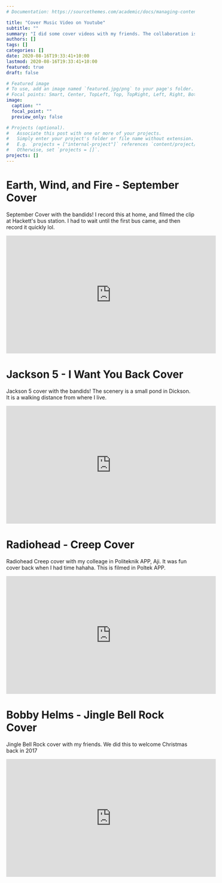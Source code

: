 ```yaml
---
# Documentation: https://sourcethemes.com/academic/docs/managing-content/

title: "Cover Music Video on Youtube"
subtitle: ""
summary: "I did some cover videos with my friends. The collaboration is done completely online, which is very convinient since COVID-19 requires measures of physical distancing and we have no plan violating those measures. I mainly sing in these vids while also play some instruments. It is also fun to learn a bit of mixing although my mixing skill is really crappy."
authors: []
tags: []
categories: []
date: 2020-08-16T19:33:41+10:00
lastmod: 2020-08-16T19:33:41+10:00
featured: true
draft: false

# Featured image
# To use, add an image named `featured.jpg/png` to your page's folder.
# Focal points: Smart, Center, TopLeft, Top, TopRight, Left, Right, BottomLeft, Bottom, BottomRight.
image:
  caption: ""
  focal_point: ""
  preview_only: false

# Projects (optional).
#   Associate this post with one or more of your projects.
#   Simply enter your project's folder or file name without extension.
#   E.g. `projects = ["internal-project"]` references `content/project/deep-learning/index.md`.
#   Otherwise, set `projects = []`.
projects: []
---
```


# Earth, Wind, and Fire - September Cover
September Cover with the bandids! I record this at home, and filmed the clip at Hackett's bus station. I had to wait until the first bus came, and then record it quickly lol. 
<iframe width="560" height="315" src="https://www.youtube.com/embed/f_p5L5QMDu4" frameborder="0" allow="accelerometer; autoplay; encrypted-media; gyroscope; picture-in-picture" allowfullscreen></iframe>

# Jackson 5 - I Want You Back Cover
Jackson 5 cover with the bandids! The scenery is a small pond in Dickson. It is a walking distance from where I live.
<iframe width="560" height="315" src="https://www.youtube.com/embed/K5UkBlE5zZg" frameborder="0" allow="accelerometer; autoplay; encrypted-media; gyroscope; picture-in-picture" allowfullscreen></iframe>

# Radiohead - Creep Cover
Radiohead Creep cover with my colleage in Politeknik APP, Aji. It was fun cover back when I had time hahaha. This is filmed in Poltek APP.
<iframe width="560" height="315" src="https://www.youtube.com/embed/TaFQ0GVcmbM" frameborder="0" allow="accelerometer; autoplay; encrypted-media; gyroscope; picture-in-picture" allowfullscreen></iframe>

# Bobby Helms - Jingle Bell Rock Cover
Jingle Bell Rock cover with my friends. We did this to welcome Christmas back in 2017
<iframe width="560" height="315" src="https://www.youtube.com/embed/pPnMveEOy1Y" frameborder="0" allow="accelerometer; autoplay; encrypted-media; gyroscope; picture-in-picture" allowfullscreen></iframe>